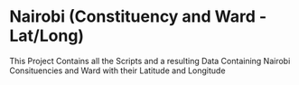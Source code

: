 # Nairobi (Constituency and Ward - Lat/Long)
This Project Contains all the Scripts and a resulting Data Containing Nairobi Consituencies and Ward with their Latitude and Longitude
